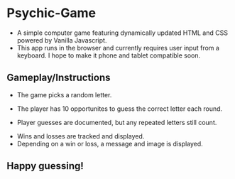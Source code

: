 # Psychic-Game
- A simple computer game featuring dynamically updated HTML and CSS powered by Vanilla Javascript.
- This app runs in the browser and currently requires user input from a keyboard. I hope to make it phone and tablet compatible soon.

## Gameplay/Instructions
+ The game picks a random letter.
- The player has 10 opportunites to guess the correct letter each round.
* Player guesses are documented, but any repeated letters still count.
- Wins and losses are tracked and displayed.
- Depending on a win or loss, a message and image is displayed.

## Happy guessing!
